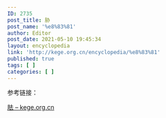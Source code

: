 ```yaml
---
ID: 2735
post_title: 胁
post_name: '%e8%83%81'
author: Editor
post_date: 2021-05-10 19:45:34
layout: encyclopedia
link: 'http://kege.org.cn/encyclopedia/%e8%83%81'
published: true
tags: [ ]
categories: [ ]
---
```

参考链接：

<a href="http://kege.org.cn/encyclopedia/%e8%83%a0">胠 – kege.org.cn</a>